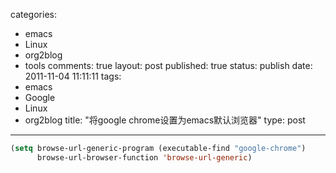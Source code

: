 categories: 
  - emacs
  - Linux
  - org2blog
  - tools
comments: true
layout: post
published: true
status: publish
date: 2011-11-04 11:11:11
tags: 
  - emacs
  - Google
  - Linux
  - org2blog
title: "将google chrome设置为emacs默认浏览器"
type: post
---

```lisp
(setq browse-url-generic-program (executable-find "google-chrome")
      browse-url-browser-function 'browse-url-generic)

```
     

